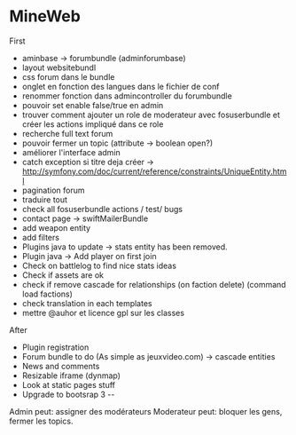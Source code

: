 MineWeb
=======

First
  * aminbase -> forumbundle (adminforumbase)
  * layout websitebundl
  * css forum dans le bundle
  * onglet en fonction des langues dans le fichier de conf
  * renommer fonction dans admincontroller du forumbundle
  * pouvoir set enable false/true en admin
  * trouver comment ajouter un role de moderateur avec fosuserbundle et créer les actions impliqué dans ce role
  * recherche full text forum
  * pouvoir fermer un topic (attribute -> boolean open?)
  * améliorer l'interface admin
  * catch exception si titre deja créer -> http://symfony.com/doc/current/reference/constraints/UniqueEntity.html
  * pagination forum
  * traduire tout
  * check all fosuserbundle actions / test/ bugs
  * contact page -> swiftMailerBundle
  * add weapon entity
  * add filters
  * Plugins java to update -> stats entity has been removed.
  * Plugin java -> Add player on first join
  * Check on battlelog to find nice stats ideas
  * Check if assets are ok
  * check if remove cascade for relationships (on faction delete) (command load factions)
  * check translation in each templates
  * mettre @auhor et licence gpl sur les classes

After
  * Plugin registration
  * Forum bundle to do (As simple as jeuxvideo.com) -> cascade entities
  * News and comments
  * Resizable iframe (dynmap)
  * Look at static pages stuff
  * Upgrade to bootsrap 3
--

Admin peut: assigner des modérateurs
Moderateur peut: bloquer les gens, fermer les topics.


































